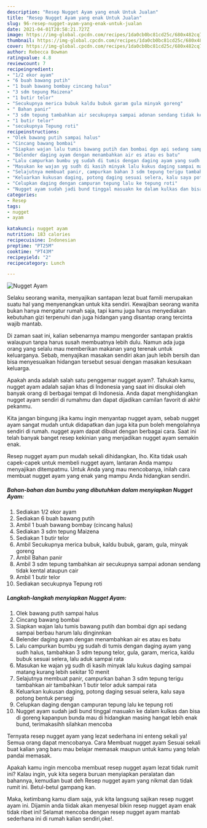 ```yaml
---
description: "Resep Nugget Ayam yang enak Untuk Jualan"
title: "Resep Nugget Ayam yang enak Untuk Jualan"
slug: 96-resep-nugget-ayam-yang-enak-untuk-jualan
date: 2021-04-01T20:58:21.727Z
image: https://img-global.cpcdn.com/recipes/1da0cb0bc81cd25c/680x482cq70/nugget-ayam-foto-resep-utama.jpg
thumbnail: https://img-global.cpcdn.com/recipes/1da0cb0bc81cd25c/680x482cq70/nugget-ayam-foto-resep-utama.jpg
cover: https://img-global.cpcdn.com/recipes/1da0cb0bc81cd25c/680x482cq70/nugget-ayam-foto-resep-utama.jpg
author: Rebecca Bowman
ratingvalue: 4.8
reviewcount: 7
recipeingredient:
- "1/2 ekor ayam"
- "6 buah bawang putih"
- "1 buah bawang bombay cincang halus"
- "3 sdm tepung Maizena"
- "1 butir telor"
- "Secukupnya merica bubuk kaldu bubuk garam gula minyak goreng"
- " Bahan panir"
- "3 sdm tepung tambahkan air secukupnya sampai adonan sendang tidak kental ataupun cair"
- "1 butir telor"
- "secukupnya Tepung roti"
recipeinstructions:
- "Olek bawang putih sampai halus"
- "Cincang bawang bombai"
- "Siapkan wajan lalu tumis bawang putih dan bombai dgn api sedang sampai berbau harum lalu dinginnkan"
- "Belender daging ayam dengan menambahkan air es atau es batu"
- "Lalu campurkan bumbu yg sudah di tumis dengan daging ayam yang sudh halus, tambahkan 3 sdm tepung telor, gula, garam, merica, kaldu bubuk sesuai selera, lalu aduk sampai rata"
- "Masukan ke wajan yg sudh di kasih minyak lalu kukus daging sampai matang kurang lebih sekitar 10 menit"
- "Selajutnya membuat panir, campurkan bahan 3 sdm tepung terigu tambahkan air tambahkan 1 butir telor aduk sampai rata"
- "Keluarkan kukusan daging, potong daging sesuai selera, kalu saya potong bentuk persegi"
- "Celupkan daging dengan campuran tepung lalu ke tepung roti"
- "Nugget ayam sudah jadi bund tinggal masuakn ke dalam kulkas dan bisa di goreng kapanpun bunda mau di hidangkan masing hangat lebih enak bund, terimakasihh silahkan mencoba"
categories:
- Resep
tags:
- nugget
- ayam

katakunci: nugget ayam 
nutrition: 183 calories
recipecuisine: Indonesian
preptime: "PT25M"
cooktime: "PT43M"
recipeyield: "2"
recipecategory: Lunch

---
```



![Nugget Ayam](https://img-global.cpcdn.com/recipes/1da0cb0bc81cd25c/680x482cq70/nugget-ayam-foto-resep-utama.jpg)

Selaku seorang wanita, menyajikan santapan lezat buat famili merupakan suatu hal yang menyenangkan untuk kita sendiri. Kewajiban seorang  wanita bukan hanya mengatur rumah saja, tapi kamu juga harus menyediakan kebutuhan gizi terpenuhi dan juga hidangan yang disantap orang tercinta wajib mantab.

Di zaman  saat ini, kalian sebenarnya mampu mengorder santapan praktis walaupun tanpa harus susah membuatnya lebih dulu. Namun ada juga orang yang selalu mau memberikan makanan yang terenak untuk keluarganya. Sebab, menyajikan masakan sendiri akan jauh lebih bersih dan bisa menyesuaikan hidangan tersebut sesuai dengan masakan kesukaan keluarga. 



Apakah anda adalah salah satu penggemar nugget ayam?. Tahukah kamu, nugget ayam adalah sajian khas di Indonesia yang saat ini disukai oleh banyak orang di berbagai tempat di Indonesia. Anda dapat menghidangkan nugget ayam sendiri di rumahmu dan dapat dijadikan camilan favorit di akhir pekanmu.

Kita jangan bingung jika kamu ingin menyantap nugget ayam, sebab nugget ayam sangat mudah untuk didapatkan dan juga kita pun boleh mengolahnya sendiri di rumah. nugget ayam dapat dibuat dengan berbagai cara. Saat ini telah banyak banget resep kekinian yang menjadikan nugget ayam semakin enak.

Resep nugget ayam pun mudah sekali dihidangkan, lho. Kita tidak usah capek-capek untuk membeli nugget ayam, lantaran Anda mampu menyajikan ditempatmu. Untuk Anda yang mau mencobanya, inilah cara membuat nugget ayam yang enak yang mampu Anda hidangkan sendiri.

<!--inarticleads1-->

##### Bahan-bahan dan bumbu yang dibutuhkan dalam menyiapkan Nugget Ayam:

1. Sediakan 1/2 ekor ayam
1. Sediakan 6 buah bawang putih
1. Ambil 1 buah bawang bombay (cincang halus)
1. Sediakan 3 sdm tepung Maizena
1. Sediakan 1 butir telor
1. Ambil Secukupnya merica bubuk, kaldu bubuk, garam, gula, minyak goreng
1. Ambil  Bahan panir
1. Ambil 3 sdm tepung tambahkan air secukupnya sampai adonan sendang tidak kental ataupun cair
1. Ambil 1 butir telor
1. Sediakan secukupnya Tepung roti




<!--inarticleads2-->

##### Langkah-langkah menyiapkan Nugget Ayam:

1. Olek bawang putih sampai halus
1. Cincang bawang bombai
1. Siapkan wajan lalu tumis bawang putih dan bombai dgn api sedang sampai berbau harum lalu dinginnkan
1. Belender daging ayam dengan menambahkan air es atau es batu
1. Lalu campurkan bumbu yg sudah di tumis dengan daging ayam yang sudh halus, tambahkan 3 sdm tepung telor, gula, garam, merica, kaldu bubuk sesuai selera, lalu aduk sampai rata
1. Masukan ke wajan yg sudh di kasih minyak lalu kukus daging sampai matang kurang lebih sekitar 10 menit
1. Selajutnya membuat panir, campurkan bahan 3 sdm tepung terigu tambahkan air tambahkan 1 butir telor aduk sampai rata
1. Keluarkan kukusan daging, potong daging sesuai selera, kalu saya potong bentuk persegi
1. Celupkan daging dengan campuran tepung lalu ke tepung roti
1. Nugget ayam sudah jadi bund tinggal masuakn ke dalam kulkas dan bisa di goreng kapanpun bunda mau di hidangkan masing hangat lebih enak bund, terimakasihh silahkan mencoba




Ternyata resep nugget ayam yang lezat sederhana ini enteng sekali ya! Semua orang dapat mencobanya. Cara Membuat nugget ayam Sesuai sekali buat kalian yang baru mau belajar memasak maupun untuk kamu yang telah pandai memasak.

Apakah kamu ingin mencoba membuat resep nugget ayam lezat tidak rumit ini? Kalau ingin, yuk kita segera buruan menyiapkan peralatan dan bahannya, kemudian buat deh Resep nugget ayam yang nikmat dan tidak rumit ini. Betul-betul gampang kan. 

Maka, ketimbang kamu diam saja, yuk kita langsung sajikan resep nugget ayam ini. Dijamin anda tiidak akan menyesal bikin resep nugget ayam enak tidak ribet ini! Selamat mencoba dengan resep nugget ayam mantab sederhana ini di rumah kalian sendiri,oke!.

